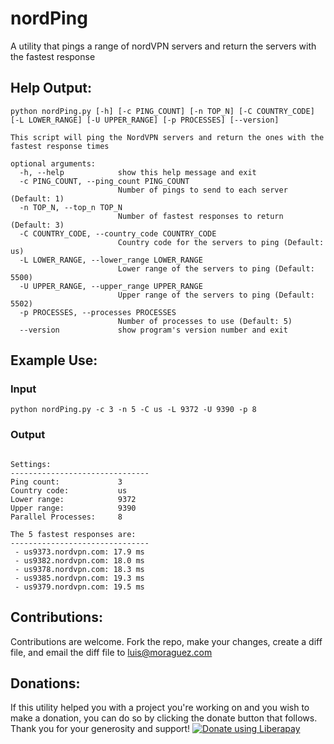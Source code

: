 # nordPing
A utility that pings a range of nordVPN servers and return the servers with the fastest response


## Help Output:
```
python nordPing.py [-h] [-c PING_COUNT] [-n TOP_N] [-C COUNTRY_CODE] [-L LOWER_RANGE] [-U UPPER_RANGE] [-p PROCESSES] [--version]

This script will ping the NordVPN servers and return the ones with the fastest response times

optional arguments:
  -h, --help            show this help message and exit
  -c PING_COUNT, --ping_count PING_COUNT
                        Number of pings to send to each server (Default: 1)
  -n TOP_N, --top_n TOP_N
                        Number of fastest responses to return (Default: 3)
  -C COUNTRY_CODE, --country_code COUNTRY_CODE
                        Country code for the servers to ping (Default: us)
  -L LOWER_RANGE, --lower_range LOWER_RANGE
                        Lower range of the servers to ping (Default: 5500)
  -U UPPER_RANGE, --upper_range UPPER_RANGE
                        Upper range of the servers to ping (Default: 5502)
  -p PROCESSES, --processes PROCESSES
                        Number of processes to use (Default: 5)
  --version             show program's version number and exit
```

## Example Use:
### Input
```
python nordPing.py -c 3 -n 5 -C us -L 9372 -U 9390 -p 8
```

### Output
```

Settings:
-------------------------------
Ping count:             3
Country code:           us
Lower range:            9372
Upper range:            9390
Parallel Processes:     8

The 5 fastest responses are:
-------------------------------
 - us9373.nordvpn.com: 17.9 ms
 - us9382.nordvpn.com: 18.0 ms
 - us9378.nordvpn.com: 18.3 ms
 - us9385.nordvpn.com: 19.3 ms
 - us9379.nordvpn.com: 19.5 ms

```

## Contributions:
Contributions are welcome. Fork the repo, make your changes, create a diff file, and email the diff file to luis@moraguez.com

## Donations:
If this utility helped you with a project you're working on and you wish to make a donation, you can do so by clicking the donate button that follows. Thank you for your generosity and support!
<noscript><a href="https://liberapay.com/z3d6380/donate"><img alt="Donate using Liberapay" src="https://liberapay.com/assets/widgets/donate.svg"></a></noscript>

